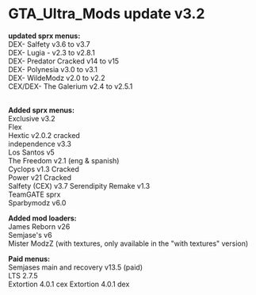 # GTA_Ultra_Mods update v3.2


<b>updated sprx menus:</b><br>
DEX- Salfety  v3.6 to v3.7  
DEX- Lugia - v2.3 to v2.8.1   
DEX- Predator Cracked v14 to v15  
DEX- Polynesia v3.0 to v3.1  
DEX- WildeModz v2.0 to v2.2  
CEX/DEX- The Galerium v2.4 to v2.5.1  
<br>

<b>Added sprx menus:</b><br>
Exclusive v3.2  
Flex  
Hextic v2.0.2 cracked <br>
independence v3.3  
Los Santos v5   
The Freedom  v2.1  (eng & spanish)  
Cyclops v1.3 Cracked  
Power v21 Cracked  
Salfety (CEX) v3.7 
Serendipity Remake v1.3  
TeamGATE sprx  
Sparbymodz v6.0  <br>

<b>Added mod loaders:</b><br>
James Reborn v26 <br>
Semjase's v6 <br>
Mister ModzZ (with textures, only available in the "with textures" version)
<br>

<b>Paid menus:</b><br>
Semjases main and recovery v13.5 (paid)  
LTS 2.7.5  
Extortion 4.0.1 cex 
Extortion 4.0.1 dex  
